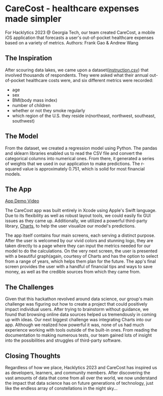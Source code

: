 # CareCost - healthcare expenses made simpler

For Hacklytics 2023 @ Georgia Tech, our team created CareCost, a mobile iOS application that forecasts a user's out-of-pocket healthcare expenses based on a variety of metrics. Authors: Frank Gao & Andrew Wang

## The Inspiration

After scouring data lakes, we came upon a dataset([instruction.csv](https://github.com/frankg0485/carecost/blob/main/insurance.csv)) that involved thousands of respondents. They were asked what their annual out-of-pocket healthcare costs were, and six different metrics were recorded:
* age
* sex
* BMI(body mass index)
* number of children
* whether or not they smoke regularly
* which region of the U.S. they reside in(northeast, northwest, southeast, southwest)

## The Model

From the dataset, we created a regression model using Python. The pandas and sklearn libraries enabled us to read the CSV file and convert the categorical columns into numerical ones.  From there, it generated a series of weights that we used in our application to make predictions. The r-squared value is approximately 0.751, which is solid for most financial models.

## The App

[App Demo Video](https://drive.google.com/file/d/1xh0ovouedBrqT030aVysNWF5OVIerT9n/view?usp=share_link)

The CareCost app was built entirely in Xcode using Apple's Swift language. Due to its flexibility as well as robust layout tools, we could easily fix GUI issues as they came up. Additionally, we utilized a powerful third-party library, [Charts](https://github.com/danielgindi/Charts), to help the user visualize our model's predictions.

The app itself contains four main screens, each serving a distinct purpose. After the user is welcomed by our vivid colors and stunning logo, they are taken directly to a page where they can input the metrics needed for our model to do the calculations. On the very next screen, the user is presented with a beautiful graph(again, courtesy of Charts and has the option to select from a range of years, which helps them plan for the future. The app's final screen provides the user with a handful of financial tips and ways to save money, as well as the credible sources from which they came from.

## The Challenges

Given that this hackathon revolved around data science, our group's main challenge was figuring out how to create a project that could positively impact individual users. After trying to brainstorm without guidance, we found that browsing online data sources helped us tremendously in coming up with ideas. Our next biggest challenge was integrating Charts into our app. Although we realized how powerful it was, none of us had much experience working with tools outside of the built-in ones. From reading the documentation to making numerous tests, our team gained lots of insight into the possibilities and struggles of third-party software.

## Closing Thoughts

Regardless of how we place, Hacklytics 2023 and CareCost has inspired us as developers, learners, and community members. After discovering the vast amounts of data that come from all over the world, we now understand the impact that data science has on future generations of technology, just like the endless array of constellations in the night sky...
